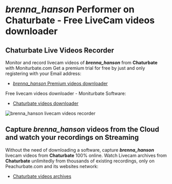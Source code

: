 # _brenna_hanson_ Performer on Chaturbate - Free LiveCam videos downloader

## Chaturbate Live Videos Recorder

Monitor and record livecam videos of **_brenna_hanson_** from **Chaturbate** with Moniturbate.com
Get a premium trial for free by just and only registering with your Email address:
* [_brenna_hanson_ Premium videos downloader](https://moniturbate.com/request-demo-licence-key.html)

Free livecam videos downloader - Moniturbate Software:
* [Chaturbate videos downloader](https://moniturbate.com/moniturbate-download-software.html)

![_brenna_hanson_ livecam videos recorder](https://peachurnet.com/templates/moniturbate-software.png)


## Capture _brenna_hanson_ videos from the Cloud and watch your recordings on Streaming

Without the need of downloading a software, capture **_brenna_hanson_** livecam videos from **Chaturbate** 100% online.
Watch Livecam archives from **Chaturbate** unlimitedly from thousands of existing recordings, only on Peachurbate.com and its websites network:
* [Chaturbate videos archives](https://peachurnet.com/)